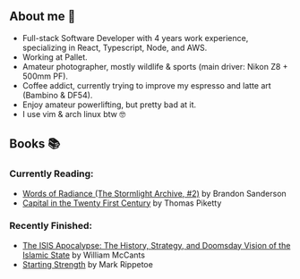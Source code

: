 ## About me 👋
- Full-stack Software Developer with 4 years work experience, specializing in React, Typescript, Node, and AWS.
- Working at Pallet.
- Amateur photographer, mostly wildlife & sports (main driver: Nikon Z8 + 500mm PF).
- Coffee addict, currently trying to improve my espresso and latte art (Bambino & DF54).
- Enjoy amateur powerlifting, but pretty bad at it.
- I use vim & arch linux btw 🤓


## Books 📚
### Currently Reading:
<!-- GOODREADS-LIST:START -->
- [Words of Radiance (The Stormlight Archive, #2)](https://www.goodreads.com/review/show/7631768291?utm_medium=api&utm_source=rss) by Brandon Sanderson
- [Capital in the Twenty First Century](https://www.goodreads.com/review/show/7486085032?utm_medium=api&utm_source=rss) by Thomas Piketty
<!-- GOODREADS-LIST:END -->
### Recently Finished:
<!-- GOODREADS-FINISHED:START -->
- [The ISIS Apocalypse: The History, Strategy, and Doomsday Vision of the Islamic State](https://www.goodreads.com/review/show/1449417344?utm_medium=api&utm_source=rss) by William McCants
- [Starting Strength](https://www.goodreads.com/review/show/2031678456?utm_medium=api&utm_source=rss) by Mark Rippetoe
<!-- GOODREADS-FINISHED:END -->
